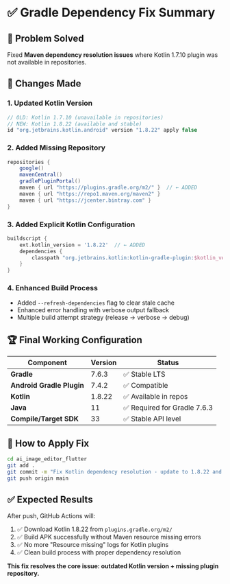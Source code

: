 # ✅ Gradle Dependency Fix Summary

## 🎯 Problem Solved
Fixed **Maven dependency resolution issues** where Kotlin 1.7.10 plugin was not available in repositories.

## 🔧 Changes Made

### 1. **Updated Kotlin Version**
```gradle
// OLD: Kotlin 1.7.10 (unavailable in repositories)
// NEW: Kotlin 1.8.22 (available and stable)
id "org.jetbrains.kotlin.android" version "1.8.22" apply false
```

### 2. **Added Missing Repository**
```gradle
repositories {
    google()
    mavenCentral()
    gradlePluginPortal()
    maven { url "https://plugins.gradle.org/m2/" }  // ← ADDED
    maven { url "https://repo1.maven.org/maven2" }
    maven { url "https://jcenter.bintray.com" }
}
```

### 3. **Added Explicit Kotlin Configuration**
```gradle
buildscript {
    ext.kotlin_version = '1.8.22'  // ← ADDED
    dependencies {
        classpath "org.jetbrains.kotlin:kotlin-gradle-plugin:$kotlin_version"  // ← ADDED
    }
}
```

### 4. **Enhanced Build Process**
- Added `--refresh-dependencies` flag to clear stale cache
- Enhanced error handling with verbose output fallback
- Multiple build attempt strategy (release → verbose → debug)

## 🏆 Final Working Configuration

| Component | Version | Status |
|-----------|---------|--------|
| **Gradle** | 7.6.3 | ✅ Stable LTS |
| **Android Gradle Plugin** | 7.4.2 | ✅ Compatible |
| **Kotlin** | 1.8.22 | ✅ Available in repos |
| **Java** | 11 | ✅ Required for Gradle 7.6.3 |
| **Compile/Target SDK** | 33 | ✅ Stable API level |

## 🚀 How to Apply Fix

```bash
cd ai_image_editor_flutter
git add .
git commit -m "Fix Kotlin dependency resolution - update to 1.8.22 and add plugins.gradle.org repository"
git push origin main
```

## ✅ Expected Results

After push, GitHub Actions will:
1. ✅ Download Kotlin 1.8.22 from `plugins.gradle.org/m2/`
2. ✅ Build APK successfully without Maven resource missing errors
3. ✅ No more "Resource missing" logs for Kotlin plugins
4. ✅ Clean build process with proper dependency resolution

**This fix resolves the core issue: outdated Kotlin version + missing plugin repository.**